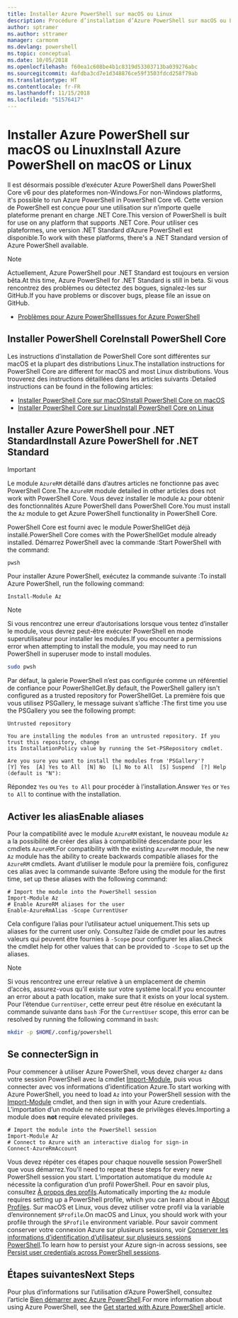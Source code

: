 ```yaml
---
title: Installer Azure PowerShell sur macOS ou Linux
description: Procédure d’installation d’Azure PowerShell sur macOS ou Linux.
author: sptramer
ms.author: sttramer
manager: carmonm
ms.devlang: powershell
ms.topic: conceptual
ms.date: 10/05/2018
ms.openlocfilehash: f60ea1c608be4b1c8319d53303713ba039276abc
ms.sourcegitcommit: 4afdba3cd7e1d348876ce59f3503fdcd258f79ab
ms.translationtype: HT
ms.contentlocale: fr-FR
ms.lasthandoff: 11/15/2018
ms.locfileid: "51576417"
---
```

# <a name="install-azure-powershell-on-macos-or-linux"></a><span data-ttu-id="b36c6-103">Installer Azure PowerShell sur macOS ou Linux</span><span class="sxs-lookup"><span data-stu-id="b36c6-103">Install Azure PowerShell on macOS or Linux</span></span>

<span data-ttu-id="b36c6-104">Il est désormais possible d’exécuter Azure PowerShell dans PowerShell Core v6 pour des plateformes non-Windows.</span><span class="sxs-lookup"><span data-stu-id="b36c6-104">For non-Windows platforms, it's possible to run Azure PowerShell in PowerShell Core v6.</span></span> <span data-ttu-id="b36c6-105">Cette version de PowerShell est conçue pour une utilisation sur n’importe quelle plateforme prenant en charge .NET Core.</span><span class="sxs-lookup"><span data-stu-id="b36c6-105">This version of PowerShell is built for use on any platform that supports .NET Core.</span></span> <span data-ttu-id="b36c6-106">Pour utiliser ces plateformes, une version .NET Standard d’Azure PowerShell est disponible.</span><span class="sxs-lookup"><span data-stu-id="b36c6-106">To work with these platforms, there's a .NET Standard version of Azure PowerShell available.</span></span>

> [!NOTE]
> <span data-ttu-id="b36c6-107">Actuellement, Azure PowerShell pour .NET Standard est toujours en version bêta.</span><span class="sxs-lookup"><span data-stu-id="b36c6-107">At this time, Azure PowerShell for .NET Standard is still in beta.</span></span>
> <span data-ttu-id="b36c6-108">Si vous rencontrez des problèmes ou détectez des bogues, signalez-les sur GitHub.</span><span class="sxs-lookup"><span data-stu-id="b36c6-108">If you have problems or discover bugs, please file an issue on GitHub.</span></span>
>
> * [<span data-ttu-id="b36c6-109">Problèmes pour Azure PowerShell</span><span class="sxs-lookup"><span data-stu-id="b36c6-109">Issues for Azure PowerShell</span></span>](https://github.com/azure/azure-docs-powershell/issues)

## <a name="install-powershell-core"></a><span data-ttu-id="b36c6-110">Installer PowerShell Core</span><span class="sxs-lookup"><span data-stu-id="b36c6-110">Install PowerShell Core</span></span>

<span data-ttu-id="b36c6-111">Les instructions d’installation de PowerShell Core sont différentes sur macOS et la plupart des distributions Linux.</span><span class="sxs-lookup"><span data-stu-id="b36c6-111">The installation instructions for PowerShell Core are different for macOS and most Linux distributions.</span></span>
<span data-ttu-id="b36c6-112">Vous trouverez des instructions détaillées dans les articles suivants :</span><span class="sxs-lookup"><span data-stu-id="b36c6-112">Detailed instructions can be found in the following articles:</span></span>

* [<span data-ttu-id="b36c6-113">Installer PowerShell Core sur macOS</span><span class="sxs-lookup"><span data-stu-id="b36c6-113">Install PowerShell Core on macOS</span></span>](/powershell/scripting/setup/installing-powershell-core-on-macos)
* [<span data-ttu-id="b36c6-114">Installer PowerShell Core sur Linux</span><span class="sxs-lookup"><span data-stu-id="b36c6-114">Install PowerShell Core on Linux</span></span>](/powershell/scripting/setup/installing-powershell-core-on-linux)

## <a name="install-azure-powershell-for-net-standard"></a><span data-ttu-id="b36c6-115">Installer Azure PowerShell pour .NET Standard</span><span class="sxs-lookup"><span data-stu-id="b36c6-115">Install Azure PowerShell for .NET Standard</span></span>

> [!IMPORTANT]
> <span data-ttu-id="b36c6-116">Le module `AzureRM` détaillé dans d’autres articles ne fonctionne pas avec PowerShell Core.</span><span class="sxs-lookup"><span data-stu-id="b36c6-116">The `AzureRM` module detailed in other articles does not work with PowerShell Core.</span></span>
> <span data-ttu-id="b36c6-117">Vous devez installer le module `Az` pour obtenir des fonctionnalités Azure PowerShell dans PowerShell Core.</span><span class="sxs-lookup"><span data-stu-id="b36c6-117">You must install the `Az` module to get Azure PowerShell functionality in PowerShell Core.</span></span>

<span data-ttu-id="b36c6-118">PowerShell Core est fourni avec le module PowerShellGet déjà installé.</span><span class="sxs-lookup"><span data-stu-id="b36c6-118">PowerShell Core comes with the PowerShellGet module already installed.</span></span> <span data-ttu-id="b36c6-119">Démarrez PowerShell avec la commande :</span><span class="sxs-lookup"><span data-stu-id="b36c6-119">Start PowerShell with the command:</span></span>

```bash
pwsh
```

<span data-ttu-id="b36c6-120">Pour installer Azure PowerShell, exécutez la commande suivante :</span><span class="sxs-lookup"><span data-stu-id="b36c6-120">To install Azure PowerShell, run the following command:</span></span>

```powershell-interactive
Install-Module Az
```

> [!NOTE]
> <span data-ttu-id="b36c6-121">Si vous rencontrez une erreur d’autorisations lorsque vous tentez d’installer le module, vous devrez peut-être exécuter PowerShell en mode superutilisateur pour installer les modules.</span><span class="sxs-lookup"><span data-stu-id="b36c6-121">If you encounter a permissions error when attempting to install the module, you may need to run PowerShell in superuser mode to install modules.</span></span>
>
> ```bash
> sudo pwsh
> ```

<span data-ttu-id="b36c6-122">Par défaut, la galerie PowerShell n’est pas configurée comme un référentiel de confiance pour PowerShellGet.</span><span class="sxs-lookup"><span data-stu-id="b36c6-122">By default, the PowerShell gallery isn't configured as a trusted repository for PowerShellGet.</span></span> <span data-ttu-id="b36c6-123">La première fois que vous utilisez PSGallery, le message suivant s’affiche :</span><span class="sxs-lookup"><span data-stu-id="b36c6-123">The first time you use the PSGallery you see the following prompt:</span></span>

```output
Untrusted repository

You are installing the modules from an untrusted repository. If you trust this repository, change
its InstallationPolicy value by running the Set-PSRepository cmdlet.

Are you sure you want to install the modules from 'PSGallery'?
[Y] Yes  [A] Yes to All  [N] No  [L] No to All  [S] Suspend  [?] Help (default is "N"):
```

<span data-ttu-id="b36c6-124">Répondez `Yes` ou `Yes to All` pour procéder à l’installation.</span><span class="sxs-lookup"><span data-stu-id="b36c6-124">Answer `Yes` or `Yes to All` to continue with the installation.</span></span>

## <a name="enable-aliases"></a><span data-ttu-id="b36c6-125">Activer les alias</span><span class="sxs-lookup"><span data-stu-id="b36c6-125">Enable aliases</span></span>

<span data-ttu-id="b36c6-126">Pour la compatibilité avec le module `AzureRM` existant, le nouveau module `Az` a la possibilité de créer des alias à compatibilité descendante pour les cmdlets `AzureRM`.</span><span class="sxs-lookup"><span data-stu-id="b36c6-126">For compatibility with the existing `AzureRM` module, the new `Az` module has the ability to create backwards compatible aliases for the `AzureRM` cmdlets.</span></span> <span data-ttu-id="b36c6-127">Avant d’utiliser le module pour la première fois, configurez ces alias avec la commande suivante :</span><span class="sxs-lookup"><span data-stu-id="b36c6-127">Before using the module for the first time, set up these aliases with the following command:</span></span>

```powershell-interactive
# Import the module into the PowerShell session
Import-Module Az
# Enable AzureRM aliases for the user
Enable-AzureRmAlias -Scope CurrentUser
```

<span data-ttu-id="b36c6-128">Cela configure l’alias pour l’utilisateur actuel uniquement.</span><span class="sxs-lookup"><span data-stu-id="b36c6-128">This sets up aliases for the current user only.</span></span> <span data-ttu-id="b36c6-129">Consultez l’aide de cmdlet pour les autres valeurs qui peuvent être fournies à `-Scope` pour configurer les alias.</span><span class="sxs-lookup"><span data-stu-id="b36c6-129">Check the cmdlet help for other values that can be provided to `-Scope` to set up the aliases.</span></span>

> [!NOTE]
> <span data-ttu-id="b36c6-130">Si vous rencontrez une erreur relative à un emplacement de chemin d’accès, assurez-vous qu’il existe sur votre système local.</span><span class="sxs-lookup"><span data-stu-id="b36c6-130">If you encounter an error about a path location, make sure that it exists on your local system.</span></span> <span data-ttu-id="b36c6-131">Pour l’étendue `CurrentUser`, cette erreur peut être résolue en exécutant la commande suivante dans `bash` :</span><span class="sxs-lookup"><span data-stu-id="b36c6-131">For the `CurrentUser` scope, this error can be resolved by running the following command in `bash`:</span></span>
>
> ```bash
> mkdir -p $HOME/.config/powershell
> ```

## <a name="sign-in"></a><span data-ttu-id="b36c6-132">Se connecter</span><span class="sxs-lookup"><span data-stu-id="b36c6-132">Sign in</span></span>

<span data-ttu-id="b36c6-133">Pour commencer à utiliser Azure PowerShell, vous devez charger `Az` dans votre session PowerShell avec la cmdlet [Import-Module](/powershell/module/Microsoft.PowerShell.Core/Import-Module), puis vous connecter avec vos informations d’identification Azure.</span><span class="sxs-lookup"><span data-stu-id="b36c6-133">To start working with Azure PowerShell, you need to load `Az` into your PowerShell session with the [Import-Module](/powershell/module/Microsoft.PowerShell.Core/Import-Module) cmdlet, and then sign in with your Azure credentials.</span></span> <span data-ttu-id="b36c6-134">L’importation d’un module ne nécessite __pas__ de privilèges élevés.</span><span class="sxs-lookup"><span data-stu-id="b36c6-134">Importing a module does __not__ require elevated privileges.</span></span>

```powershell-interactive
# Import the module into the PowerShell session
Import-Module Az
# Connect to Azure with an interactive dialog for sign-in
Connect-AzureRmAccount
```

<span data-ttu-id="b36c6-135">Vous devez répéter ces étapes pour chaque nouvelle session PowerShell que vous démarrez.</span><span class="sxs-lookup"><span data-stu-id="b36c6-135">You'll need to repeat these steps for every new PowerShell session you start.</span></span> <span data-ttu-id="b36c6-136">L’importation automatique du module `Az` nécessite la configuration d’un profil PowerShell. Pour en savoir plus, consultez [À propos des profils](/powershell/module/microsoft.powershell.core/about/about_profiles).</span><span class="sxs-lookup"><span data-stu-id="b36c6-136">Automatically importing the `Az` module requires setting up a PowerShell profile, which you can learn about in [About Profiles](/powershell/module/microsoft.powershell.core/about/about_profiles).</span></span>
<span data-ttu-id="b36c6-137">Sur macOS et Linux, vous devez utiliser votre profil via la variable d’environnement `$Profile`.</span><span class="sxs-lookup"><span data-stu-id="b36c6-137">On macOS and Linux, you should work with your profile through the `$Profile` environment variable.</span></span> <span data-ttu-id="b36c6-138">Pour savoir comment conserver votre connexion Azure sur plusieurs sessions, voir [Conserver les informations d’identification d’utilisateur sur plusieurs sessions PowerShell](context-persistence.md).</span><span class="sxs-lookup"><span data-stu-id="b36c6-138">To learn how to persist your Azure sign-in across sessions, see [Persist user credentials across PowerShell sessions](context-persistence.md).</span></span>

## <a name="next-steps"></a><span data-ttu-id="b36c6-139">Étapes suivantes</span><span class="sxs-lookup"><span data-stu-id="b36c6-139">Next Steps</span></span>

<span data-ttu-id="b36c6-140">Pour plus d’informations sur l’utilisation d’Azure PowerShell, consultez l’article [Bien démarrer avec Azure PowerShell](get-started-azureps.md).</span><span class="sxs-lookup"><span data-stu-id="b36c6-140">For more information about using Azure PowerShell, see the [Get started with Azure PowerShell](get-started-azureps.md) article.</span></span>

